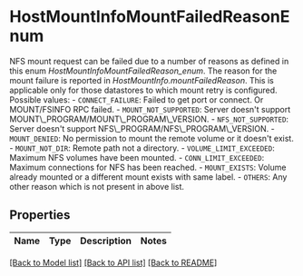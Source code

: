 # HostMountInfoMountFailedReasonEnum

NFS mount request can be failed due to a number of reasons as defined in this enum *HostMountInfoMountFailedReason_enum*.  The reason for the mount failure is reported in *HostMountInfo.mountFailedReason*. This is applicable only for those datastores to which mount retry is configured.  Possible values: - `CONNECT_FAILURE`: Failed to get port or connect.      Or MOUNT/FSINFO RPC failed. - `MOUNT_NOT_SUPPORTED`: Server doesn't support MOUNT\\_PROGRAM/MOUNT\\_PROGRAM\\_VERSION. - `NFS_NOT_SUPPORTED`: Server doesn't support NFS\\_PROGRAM/NFS\\_PROGRAM\\_VERSION. - `MOUNT_DENIED`: No permission to mount the remote volume or it doesn't exist. - `MOUNT_NOT_DIR`: Remote path not a directory. - `VOLUME_LIMIT_EXCEEDED`: Maximum NFS volumes have been mounted. - `CONN_LIMIT_EXCEEDED`: Maximum connections for NFS has been reached. - `MOUNT_EXISTS`: Volume already mounted or a different mount exists with same label. - `OTHERS`: Any other reason which is not present in above list. 

## Properties
Name | Type | Description | Notes
------------ | ------------- | ------------- | -------------

[[Back to Model list]](../README.md#documentation-for-models) [[Back to API list]](../README.md#documentation-for-api-endpoints) [[Back to README]](../README.md)


